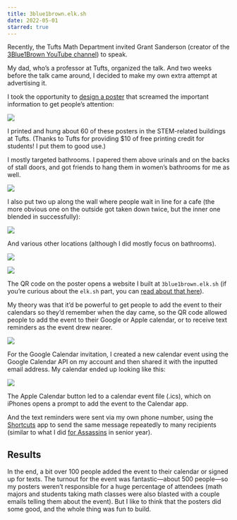 ```yaml
---
title: 3blue1brown.elk.sh
date: 2022-05-01
starred: true
---
```


Recently, the Tufts Math Department invited Grant Sanderson (creator of the [3Blue1Brown YouTube channel](https://youtube.com/3blue1brown)) to speak.

My dad, who’s a professor at Tufts, organized the talk. And two weeks before the talk came around, I decided to make my own extra attempt at advertising it.

I took the opportunity to [design a poster](/posters) that screamed the important information to get people’s attention:

![](/posts/3blue1brown/167007241-f995fc6b-5154-40b1-b240-ff13209b0ac4.png)

I printed and hung about 60 of these posters in the STEM-related buildings at Tufts. (Thanks to Tufts for providing $10 of free printing credit for students! I put them to good use.)

I mostly targeted bathrooms. I papered them above urinals and on the backs of stall doors, and got friends to hang them in women’s bathrooms for me as well.

![](/posts/3blue1brown/167007414-f8213eb5-2d5b-4ee4-af84-59af33961e2e.jpg)

I also put two up along the wall where people wait in line for a cafe (the more obvious one on the outside got taken down twice, but the inner one blended in successfully):

![](/posts/3blue1brown/167008236-074e20d2-7d99-4399-96d7-89fdd3231f6e.jpg)

And various other locations (although I did mostly focus on bathrooms).

![](/posts/3blue1brown/167008531-658c802b-37d3-4cb5-b986-413600d8ec76.jpg)

![](/posts/3blue1brown/167008540-377033ac-37f2-4501-9bc3-e7571b06c28b.jpg)

The QR code on the poster opens a website I built at `3blue1brown.elk.sh` (if you’re curious about the `elk.sh` part, you can [read about that here](/elk)).

My theory was that it’d be powerful to get people to add the event to their calendars so they’d remember when the day came, so the QR code allowed people to add the event to their Google or Apple calendar, or to receive text reminders as the event drew nearer.

![](/posts/3blue1brown/167008856-1079ef92-0b15-459d-8bfe-638519576a10.jpg)

For the Google Calendar invitation, I created a new calendar event using the Google Calendar API on my account and then shared it with the inputted email address. My calendar ended up looking like this:

![](/posts/3blue1brown/167008868-86b206cc-dad1-48b4-bcb4-aae73850fb69.png)

The Apple Calendar button led to a calendar event file (.ics), which on iPhones opens a prompt to add the event to the Calendar app.

And the text reminders were sent via my own phone number, using the [Shortcuts](https://apps.apple.com/us/app/shortcuts/id915249334) app to send the same message repeatedly to many recipients (similar to what I did [for Assassins](/assassins) in senior year).

## Results

In the end, a bit over 100 people added the event to their calendar or signed up for texts. The turnout for the event was fantastic—about 500 people—so my posters weren’t responsible for a huge percentage of attendees (math majors and students taking math classes were also blasted with a couple emails telling them about the event). But I like to think that the posters did some good, and the whole thing was fun to build.
